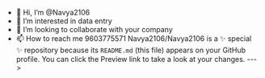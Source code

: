 - 👋 Hi, I’m @Navya2106
- 👀 I’m interested in data entry 
- 💞️ I’m looking to collaborate with your company 
- 📫 How to reach me 9603775571
Navya2106/Navya2106 is a ✨ special ✨ repository because its `README.md` (this file) appears on your GitHub profile.
You can click the Preview link to take a look at your changes.
--->
